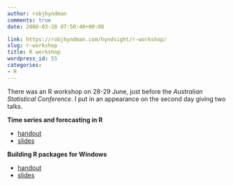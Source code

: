 ```yaml
---
author: robjhyndman
comments: true
date: 2008-03-28 07:50:40+00:00

link: https://robjhyndman.com/hyndsight/r-workshop/
slug: r-workshop
title: R workshop
wordpress_id: 55
categories:
- R
---
```


There was an R workshop on 28-29 June, just before the _Australian Statistical Conference_. I put in an appearance on the second day giving two talks.

**Time series and forecasting in R**

  * [handout](http://www.robjhyndman.com/research/Rtimeseries_handout.pdf)
  * [slides](http://www.robjhyndman.com/research/Rtimeseries.pdf)

**Building R packages for Windows**

  * [handout](http://www.robjhyndman.com/research/Rpackages_notes.pdf)
  * [slides](http://www.robjhyndman.com/research/Rpackages.pdf)



